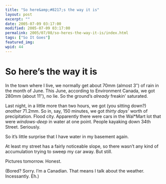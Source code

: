 ```yaml
---
title: "So here&amp;#8217;s the way it is"
layout: post
excerpt: ""
date: 2005-07-09 03:17:00
modified: 2005-07-09 03:17:00
permalink: 2005/07/08/so-heres-the-way-it-is/index.html
tags: ["So It Goes"]
featured_img: 
wpid: 44
---
```


# So here&#8217;s the way it is

In the town where I live, we normally get about 70mm (almost 3″) of rain in the month of June. This June, according to Environment Canada, we got 280mm (about 11″), no lie. So the ground’s *already* freakin’ saturated.

Last night, in a little more than two hours, we got (you sitting down?) *another* 71.2mm. So in, say, 150 minutes, we got *thirty days’* worth of precipitation. Flood city. Apparently there were cars in the Wal\*Mart lot that were *windows-deep* in water at one point. People kayaking down 34th Street. Seriously.

So it’s little surprise that I have water in my basement again.

At least my street has a fairly noticeable slope, so there wasn’t any kind of accumulation trying to sweep my car away. But still.

Pictures tomorrow. Honest.

(Bored? Sorry. I’m a Canadian. That means I talk about the weather. Incessantly. Eh.)